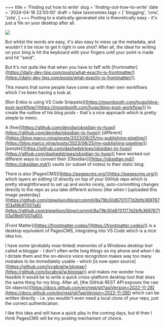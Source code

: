 +++
title = 'Finding out how to write'
slug = 'finding-out-how-to-write'
date = '2024-04-16 22:00:00'
draft = false
taxonomies.tags = [
	'blogging',
	'cms',
	'zola',
]
+++
Posting to a statically-generated site is theoretically easy - it's just a file on your desktop after all.

![](images/2024/04/pens.jpg)

But whilst the words are easy, it's also easy to mess up the metadata, and wouldn't it be nicer to get it right in one shot? After all, the ideal for writing on your blog is hit the keyboard with your fingers until your point is made and hit "send".

But it's not quite like that when you have to faff with \[frontmatter\]([https://daily-dev-tips.com/posts/what-exactly-is-frontmatter/](https://daily-dev-tips.com/posts/what-exactly-is-frontmatter/)).

This means that some people have come up with their own workflows which I've been having a look at.

\[Ron Erdos is using VS Code Snippets\]([https://moonbooth.com/hugo/blog-post-workflow/](https://moonbooth.com/hugo/blog-post-workflow/)) to create the outline of his blog posts - that's a nice approach which is pretty simple to mimic.

A \[few\]([https://github.com/devidw/obsidian-to-hugo](https://github.com/devidw/obsidian-to-hugo)) \[different\]([https://blog.marco.ninja/posts/2023/08/25/my-publishing-pipeline/](https://blog.marco.ninja/posts/2023/08/25/my-publishing-pipeline/)) \[people\]([https://github.com/dashedstripes/obsidian-to-hugo](https://github.com/dashedstripes/obsidian-to-hugo)) have worked out different ways to convert their \[Obsidian\]([https://obsidian.md/](https://obsidian.md/)) vaults (or subset of notes) to their static blog.

There is also \[PagesCMS\]([https://pagescms.org/](https://pagescms.org/)) which layers an editing UI directly on top of your GitHub repo which is pretty straightforward to set up and works nicely, auto-committing changes directly to the repo as you take different actions (like when I \[uploaded this image yesterday\]([https://github.com/pipwilson/blog/commit/8a79b30d8701177d2bfb369767103a18b97007a8](https://github.com/pipwilson/blog/commit/8a79b30d8701177d2bfb369767103a18b97007a8))).

\[Front Matter\]([https://frontmatter.codes/](https://frontmatter.codes/)) is a desktop equivalent of PagesCMS, integrating into VS Code which is a nice idea too.

I have some (probably rose-tinted) memories of a Windows desktop tool called w.bloggar - I don't often write long things on my phone and when I do I dictate them and the on-device voice recognition makes way too many mistakes to be immediately usable - which \[is now open source\]([https://github.com/lvcabral/w.bloggar](https://github.com/lvcabral/w.bloggar)) and makes me wonder how feasible it would be to write a quick cross-platform desktop tool that does the same thing for my blog. After all, \[the GitHub REST API exposes the raw Git objects\]([https://docs.github.com/en/rest/git?apiVersion=2022-11-28](https://docs.github.com/en/rest/git?apiVersion=2022-11-28)) which can be written directly - i.e. you wouldn't even need a local clone of your repo, just the correct authentication.

I like this idea and will have a quick play in the coming days, but til then I think PagesCMS will be my posting mechanism of choice.
